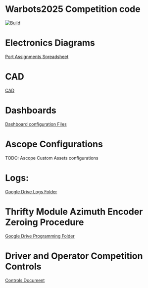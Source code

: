 # Warbots2025 Competition code


[![Build](https://github.com/FRC-Team-620/AdvantageKitSwerve2025/actions/workflows/build.yml/badge.svg)](https://github.com/FRC-Team-620/AdvantageKitSwerve2025/actions/workflows/build.yml/badge.svg)




# Electronics Diagrams

[Port Assignments Spreadsheet](https://docs.google.com/spreadsheets/d/1JnKaW68rw6jji8XbuGrL-Ybvpk9ygWXbmWGPe8dS9cM)


# CAD
[CAD](https://cad.onshape.com/documents/d3400a6a52ee279564449b76)

# Dashboards
[Dashboard configuration Files](https://github.com/FRC-Team-620/AdvantageKitSwerve2025/tree/master/dashboards)

# Ascope Configurations
TODO: Ascope Custom Assets configurations

# Logs:
[Google Drive Logs Folder](https://drive.google.com/drive/u/1/folders/1UfrwtwiEGuxSDN9EB9VWn1Sh0J5j0SBa)

# Thrifty Module Azimuth Encoder Zeroing Procedure
[Google Drive Programming Folder](https://docs.google.com/document/d/1wnJfbLzpVgwjBBD8k-uFfK8kBwKNOHNH9EUZB00zbIM/edit?usp=sharing)

# Driver and Operator Competition Controls
[Controls Document](https://docs.google.com/document/d/1e-1YQaEzNOAyU3wSqzTnjJ5owFP1VVmeT67x4Rzs9dU/edit?usp=sharing)
